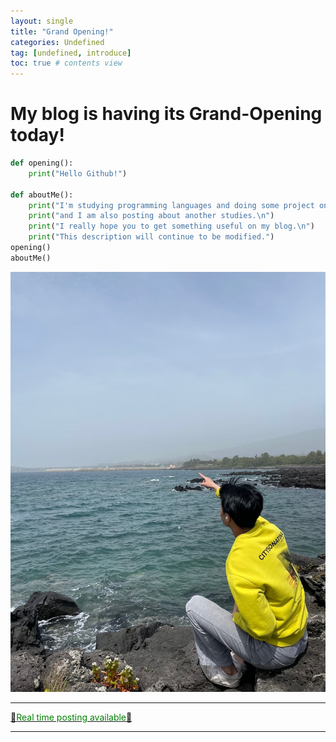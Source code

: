 ```yaml
---
layout: single
title: "Grand Opening!"
categories: Undefined
tag: [undefined, introduce]
toc: true # contents view
---
```


# My blog is having its Grand-Opening today!

```python
def opening():
    print("Hello Github!")
    
def aboutMe():
    print("I'm studying programming languages and doing some project on my own now.\n")
    print("and I am also posting about another studies.\n")
    print("I really hope you to get something useful on my blog.\n")
    print("This description will continue to be modified.")
opening()
aboutMe()

```

![jeju-island](/assets/images/2021-11-14-grand-open/jeju-island.jpg)

***

<u>🚨<span style = "color:green">Real time posting available</span>🚨</u>

***


